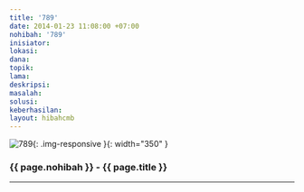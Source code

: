 ```yaml
---
title: '789'
date: 2014-01-23 11:08:00 +07:00
nohibah: '789'
inisiator:
lokasi:
dana:
topik:
lama:
deskripsi:
masalah:
solusi:
keberhasilan:
layout: hibahcmb
---
```


![789](/static/img/hibahcmb/789.png){: .img-responsive }{: width="350" }

### {{ page.nohibah }} - {{ page.title }}

---
